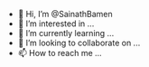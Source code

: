 - 👋 Hi, I’m @SainathBamen
- 👀 I’m interested in ...
- 🌱 I’m currently learning ...
- 💞️ I’m looking to collaborate on ...
- 📫 How to reach me ...

<!---
SainathBamen/SainathBamen is a ✨ special ✨ repository because its `README.md` (this file) appears on your GitHub profile.
You can click the Preview link to take a look at your changes.
--->
